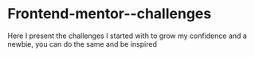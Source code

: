 # Frontend-mentor--challenges
Here I present the challenges I started with to grow my confidence and a newbie, you can do the same and be inspired
